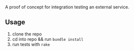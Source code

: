 A proof of concept for integration testing an external service.

## Usage

1. clone the repo
2. cd into repo && run `bundle install`
3. run tests with `rake`
